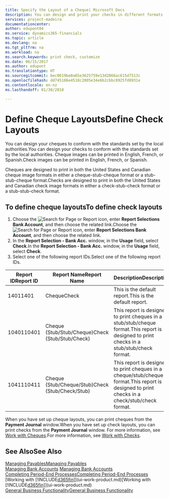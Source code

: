 ```yaml
---
title: Specify the Layout of a Cheque| Microsoft Docs
description: You can design and print your checks in different formats to conform with standards.
services: project-madeira
documentationcenter: 
author: edupont04
ms.service: dynamics365-financials
ms.topic: article
ms.devlang: na
ms.tgt_pltfrm: na
ms.workload: na
ms.search.keywords: print check, customize
ms.date: 06/15/2017
ms.author: edupont
ms.translationtype: HT
ms.sourcegitcommit: bec0619be0a65e3625759e13d2866ac615d7513c
ms.openlocfilehash: dd745186e4518c2005e34e6b2cbbc8925fd8931e
ms.contentlocale: en-nz
ms.lasthandoff: 01/30/2018

---
```

# <a name="define-check-layouts"></a><span data-ttu-id="e5b41-103">Define Cheque Layouts</span><span class="sxs-lookup"><span data-stu-id="e5b41-103">Define Check Layouts</span></span>
<span data-ttu-id="e5b41-104">You can design your cheques to conform with the standards set by the local authorities.</span><span class="sxs-lookup"><span data-stu-id="e5b41-104">You can design your checks to conform with the standards set by the local authorities.</span></span> <span data-ttu-id="e5b41-105">Cheque images can be printed in English, French, or Spanish.</span><span class="sxs-lookup"><span data-stu-id="e5b41-105">Check images can be printed in English, French, or Spanish.</span></span>

<span data-ttu-id="e5b41-106">Cheques are designed to print in both the United States and Canadian cheque image formats in either a cheque-stub-cheque format or a stub-stub-cheque format.</span><span class="sxs-lookup"><span data-stu-id="e5b41-106">Checks are designed to print in both the United States and Canadian check image formats in either a check-stub-check format or a stub-stub-check format.</span></span>

## <a name="to-define-check-layouts"></a><span data-ttu-id="e5b41-107">To define cheque layouts</span><span class="sxs-lookup"><span data-stu-id="e5b41-107">To define check layouts</span></span>
1. <span data-ttu-id="e5b41-108">Choose the ![Search for Page or Report](media/ui-search/search_small.png "Search for Page or Report icon") icon, enter **Report Selections Bank Account**, and then choose the related link.</span><span class="sxs-lookup"><span data-stu-id="e5b41-108">Choose the ![Search for Page or Report](media/ui-search/search_small.png "Search for Page or Report icon") icon, enter **Report Selections Bank Account**, and then choose the related link.</span></span>
2. <span data-ttu-id="e5b41-109">In the **Report Selection - Bank Acc.** window, in the **Usage** field, select **Check**.</span><span class="sxs-lookup"><span data-stu-id="e5b41-109">In the **Report Selection - Bank Acc.** window, in the **Usage** field, select **Check**.</span></span>
3. <span data-ttu-id="e5b41-110">Select one of the following report IDs.</span><span class="sxs-lookup"><span data-stu-id="e5b41-110">Select one of the following report IDs.</span></span>

| <span data-ttu-id="e5b41-111">Report ID</span><span class="sxs-lookup"><span data-stu-id="e5b41-111">Report ID</span></span> | <span data-ttu-id="e5b41-112">Report Name</span><span class="sxs-lookup"><span data-stu-id="e5b41-112">Report Name</span></span> | <span data-ttu-id="e5b41-113">Description</span><span class="sxs-lookup"><span data-stu-id="e5b41-113">Description</span></span> |
| --- | --- | --- |
| <span data-ttu-id="e5b41-114">1401</span><span class="sxs-lookup"><span data-stu-id="e5b41-114">1401</span></span> |<span data-ttu-id="e5b41-115">Cheque</span><span class="sxs-lookup"><span data-stu-id="e5b41-115">Check</span></span> |<span data-ttu-id="e5b41-116">This is the default report.</span><span class="sxs-lookup"><span data-stu-id="e5b41-116">This is the default report.</span></span> |
| <span data-ttu-id="e5b41-117">10401</span><span class="sxs-lookup"><span data-stu-id="e5b41-117">10401</span></span> |<span data-ttu-id="e5b41-118">Cheque (Stub/Stub/Cheque)</span><span class="sxs-lookup"><span data-stu-id="e5b41-118">Check (Stub/Stub/Check)</span></span> |<span data-ttu-id="e5b41-119">This report is designed to print cheques in a stub/stub/cheque format.</span><span class="sxs-lookup"><span data-stu-id="e5b41-119">This report is designed to print checks in a stub/stub/check format.</span></span> |
| <span data-ttu-id="e5b41-120">10411</span><span class="sxs-lookup"><span data-stu-id="e5b41-120">10411</span></span> |<span data-ttu-id="e5b41-121">Cheque (Stub/Cheque/Stub)</span><span class="sxs-lookup"><span data-stu-id="e5b41-121">Check (Stub/Check/Stub)</span></span> |<span data-ttu-id="e5b41-122">This report is designed to print cheques in a cheque/stub/cheque format.</span><span class="sxs-lookup"><span data-stu-id="e5b41-122">This report is designed to print checks in a check/stub/check format.</span></span> |

<span data-ttu-id="e5b41-123">When you have set up cheque layouts, you can print cheques from the **Payment Journal** window.</span><span class="sxs-lookup"><span data-stu-id="e5b41-123">When you have set up check layouts, you can print checks from the **Payment Journal** window.</span></span> <span data-ttu-id="e5b41-124">For more information, see [Work with Cheques](payables-how-work-checks.md).</span><span class="sxs-lookup"><span data-stu-id="e5b41-124">For more information, see [Work with Checks](payables-how-work-checks.md).</span></span>

## <a name="see-also"></a><span data-ttu-id="e5b41-125">See Also</span><span class="sxs-lookup"><span data-stu-id="e5b41-125">See Also</span></span>
[<span data-ttu-id="e5b41-126">Managing Payables</span><span class="sxs-lookup"><span data-stu-id="e5b41-126">Managing Payables</span></span>](payables-manage-payables.md)  
<span data-ttu-id="e5b41-127">[Managing Bank Accounts](bank-manage-bank-accounts.md) </span><span class="sxs-lookup"><span data-stu-id="e5b41-127">[Managing Bank Accounts](bank-manage-bank-accounts.md) </span></span>  
[<span data-ttu-id="e5b41-128">Completing Period-End Processes</span><span class="sxs-lookup"><span data-stu-id="e5b41-128">Completing Period-End Processes</span></span>](year-how-complete-period-end-processes.md)  
<span data-ttu-id="e5b41-129">[Working with [!INCLUDE[d365fin](includes/d365fin_md.md)]](ui-work-product.md)</span><span class="sxs-lookup"><span data-stu-id="e5b41-129">[Working with [!INCLUDE[d365fin](includes/d365fin_md.md)]](ui-work-product.md)</span></span>  
[<span data-ttu-id="e5b41-130">General Business Functionality</span><span class="sxs-lookup"><span data-stu-id="e5b41-130">General Business Functionality</span></span>](ui-across-business-areas.md)

